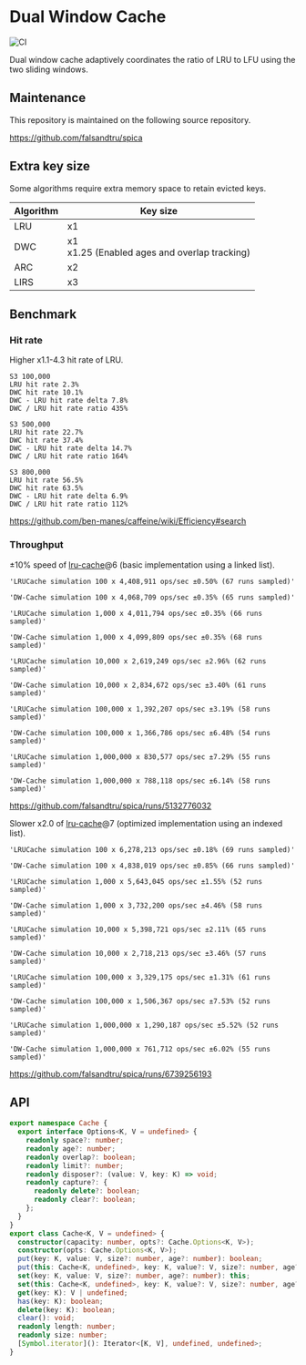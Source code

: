 # Dual Window Cache

![CI](https://github.com/falsandtru/dw-cache/workflows/CI/badge.svg)

Dual window cache adaptively coordinates the ratio of LRU to LFU using the two sliding windows.

## Maintenance

This repository is maintained on the following source repository.

https://github.com/falsandtru/spica

## Extra key size

Some algorithms require extra memory space to retain evicted keys.

|Algorithm|Key size|
|---------|-|
|LRU      |x1|
|DWC      |x1<br>x1.25 (Enabled ages and overlap tracking)|
|ARC      |x2|
|LIRS     |x3|

## Benchmark

### Hit rate

Higher x1.1-4.3 hit rate of LRU.

```
S3 100,000
LRU hit rate 2.3%
DWC hit rate 10.1%
DWC - LRU hit rate delta 7.8%
DWC / LRU hit rate ratio 435%

S3 500,000
LRU hit rate 22.7%
DWC hit rate 37.4%
DWC - LRU hit rate delta 14.7%
DWC / LRU hit rate ratio 164%

S3 800,000
LRU hit rate 56.5%
DWC hit rate 63.5%
DWC - LRU hit rate delta 6.9%
DWC / LRU hit rate ratio 112%
```

https://github.com/ben-manes/caffeine/wiki/Efficiency#search

### Throughput

±10% speed of [lru-cache](https://www.npmjs.com/package/lru-cache)@6 (basic implementation using a linked list).

```
'LRUCache simulation 100 x 4,408,911 ops/sec ±0.50% (67 runs sampled)'

'DW-Cache simulation 100 x 4,068,709 ops/sec ±0.35% (65 runs sampled)'

'LRUCache simulation 1,000 x 4,011,794 ops/sec ±0.35% (66 runs sampled)'

'DW-Cache simulation 1,000 x 4,099,809 ops/sec ±0.35% (68 runs sampled)'

'LRUCache simulation 10,000 x 2,619,249 ops/sec ±2.96% (62 runs sampled)'

'DW-Cache simulation 10,000 x 2,834,672 ops/sec ±3.40% (61 runs sampled)'

'LRUCache simulation 100,000 x 1,392,207 ops/sec ±3.19% (58 runs sampled)'

'DW-Cache simulation 100,000 x 1,366,786 ops/sec ±6.48% (54 runs sampled)'

'LRUCache simulation 1,000,000 x 830,577 ops/sec ±7.29% (55 runs sampled)'

'DW-Cache simulation 1,000,000 x 788,118 ops/sec ±6.14% (58 runs sampled)'
```

https://github.com/falsandtru/spica/runs/5132776032

Slower x2.0 of [lru-cache](https://www.npmjs.com/package/lru-cache)@7 (optimized implementation using an indexed list).

```
'LRUCache simulation 100 x 6,278,213 ops/sec ±0.18% (69 runs sampled)'

'DW-Cache simulation 100 x 4,838,019 ops/sec ±0.85% (66 runs sampled)'

'LRUCache simulation 1,000 x 5,643,045 ops/sec ±1.55% (52 runs sampled)'

'DW-Cache simulation 1,000 x 3,732,200 ops/sec ±4.46% (58 runs sampled)'

'LRUCache simulation 10,000 x 5,398,721 ops/sec ±2.11% (65 runs sampled)'

'DW-Cache simulation 10,000 x 2,718,213 ops/sec ±3.46% (57 runs sampled)'

'LRUCache simulation 100,000 x 3,329,175 ops/sec ±1.31% (61 runs sampled)'

'DW-Cache simulation 100,000 x 1,506,367 ops/sec ±7.53% (52 runs sampled)'

'LRUCache simulation 1,000,000 x 1,290,187 ops/sec ±5.52% (52 runs sampled)'

'DW-Cache simulation 1,000,000 x 761,712 ops/sec ±6.02% (55 runs sampled)'
```

https://github.com/falsandtru/spica/runs/6739256193

## API

```ts
export namespace Cache {
  export interface Options<K, V = undefined> {
    readonly space?: number;
    readonly age?: number;
    readonly overlap?: boolean;
    readonly limit?: number;
    readonly disposer?: (value: V, key: K) => void;
    readonly capture?: {
      readonly delete?: boolean;
      readonly clear?: boolean;
    };
  }
}
export class Cache<K, V = undefined> {
  constructor(capacity: number, opts?: Cache.Options<K, V>);
  constructor(opts: Cache.Options<K, V>);
  put(key: K, value: V, size?: number, age?: number): boolean;
  put(this: Cache<K, undefined>, key: K, value?: V, size?: number, age?: number): boolean;
  set(key: K, value: V, size?: number, age?: number): this;
  set(this: Cache<K, undefined>, key: K, value?: V, size?: number, age?: number): this;
  get(key: K): V | undefined;
  has(key: K): boolean;
  delete(key: K): boolean;
  clear(): void;
  readonly length: number;
  readonly size: number;
  [Symbol.iterator](): Iterator<[K, V], undefined, undefined>;
}
```
